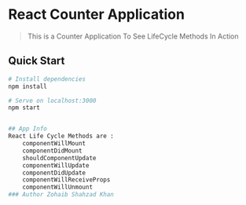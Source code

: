 # React Counter Application
> This is a Counter Application To See LifeCycle Methods In Action

## Quick Start

``` bash
# Install dependencies
npm install

# Serve on localhost:3000
npm start


## App Info
React Life Cycle Methods are :
	componentWillMount
	componentDidMount
	shouldComponentUpdate
	componentWillUpdate
	componentDidUpdate
	componentWillReceiveProps
	componentWillUnmount
### Author Zohaib Shahzad Khan